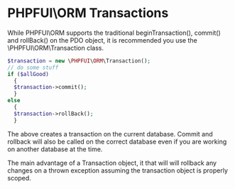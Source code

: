 # PHPFUI\ORM Transactions
While PHPFUI\ORM supports the traditional beginTransaction(), commit() and rollBack() on the PDO object, it is recommended you use the \PHPFUI\ORM\Transaction class.

```php
$transaction = new \PHPFUI\ORM\Transaction();
// do some stuff
if ($allGood)
  {
  $transaction->commit();
  }
else
  {
  $transaction->rollBack();
  }
```
The above creates a transaction on the current database.  Commit and rollback will also be called on the correct database even if you are working on another database at the time.

The main advantage of a Transaction object, it that will will rollback any changes on a thrown exception assuming the transaction object is properly scoped.


